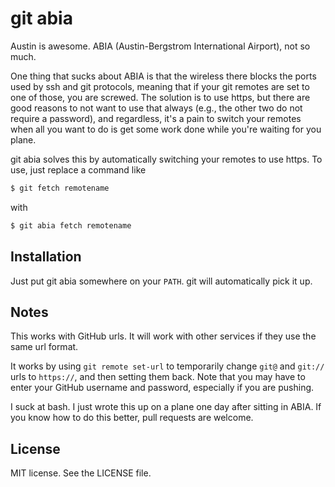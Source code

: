 # git abia

Austin is awesome. ABIA (Austin-Bergstrom International Airport), not so much.

One thing that sucks about ABIA is that the wireless there blocks the ports
used by ssh and git protocols, meaning that if your git remotes are set to one
of those, you are screwed. The solution is to use https, but there are good
reasons to not want to use that always (e.g., the other two do not require a
password), and regardless, it's a pain to switch your remotes when all you
want to do is get some work done while you're waiting for you plane.

git abia solves this by automatically switching your remotes to use https. To
use, just replace a command like

```bash
$ git fetch remotename
```

with

```bash
$ git abia fetch remotename
```

## Installation

Just put git abia somewhere on your `PATH`. git will automatically pick it up.

## Notes

This works with GitHub urls. It will work with other services if they use the
same url format.

It works by using `git remote set-url` to temporarily change `git@` and
`git://` urls to `https://`, and then setting them back.  Note that you may
have to enter your GitHub username and password, especially if you are
pushing.

I suck at bash. I just wrote this up on a plane one day after sitting in
ABIA. If you know how to do this better, pull requests are welcome.

## License

MIT license. See the LICENSE file.
